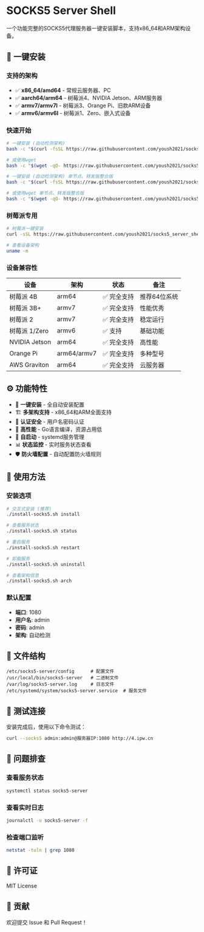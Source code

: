 # SOCKS5 Server Shell

一个功能完整的SOCKS5代理服务器一键安装脚本，支持x86_64和ARM架构设备。

## 🚀 一键安装

### 支持的架构
- ✅ **x86_64/amd64** - 常规云服务器、PC
- ✅ **aarch64/arm64** - 树莓派4、NVIDIA Jetson、ARM服务器  
- ✅ **armv7/armv7l** - 树莓派3、Orange Pi、旧款ARM设备
- ✅ **armv6/armv6l** - 树莓派1、Zero、嵌入式设备

### 快速开始

```bash
# 一键安装 (自动检测架构)
bash -c "$(curl -fsSL https://raw.githubusercontent.com/yoush2021/socks5_server_shell/main/install-socks5.sh)"

# 或使用wget
bash -c "$(wget -qO- https://raw.githubusercontent.com/yoush2021/socks5_server_shell/main/install-socks5.sh)"
```
```bash
# 一键安装 (自动检测架构) 单节点、转发版整合版
bash -c "$(curl -fsSL https://raw.githubusercontent.com/yoush2021/socks5_server_shell/main/install-socks5NF.sh)"

# 或使用wget 单节点、转发版整合版
bash -c "$(wget -qO- https://raw.githubusercontent.com/yoush2021/socks5_server_shell/main/install-socks5NF.sh)"
```

### 树莓派专用

```bash
# 树莓派一键安装
curl -sSL https://raw.githubusercontent.com/yoush2021/socks5_server_shell/main/install-socks5.sh | bash

# 查看设备架构
uname -m
```

### 设备兼容性

| 设备 | 架构 | 状态 | 备注 |
|------|------|------|------|
| 树莓派 4B | arm64 | ✅ 完全支持 | 推荐64位系统 |
| 树莓派 3B+ | armv7 | ✅ 完全支持 | 性能优秀 |
| 树莓派 2 | armv7 | ✅ 完全支持 | 稳定运行 |
| 树莓派 1/Zero | armv6 | ✅ 支持 | 基础功能 |
| NVIDIA Jetson | arm64 | ✅ 完全支持 | 高性能 |
| Orange Pi | arm64/armv7 | ✅ 完全支持 | 多种型号 |
| AWS Graviton | arm64 | ✅ 完全支持 | 云服务器 |

## ⚙️ 功能特性

- 🔧 **一键安装** - 全自动安装配置
- 🏗️ **多架构支持** - x86_64和ARM全面支持  
- 🔐 **认证安全** - 用户名密码认证
- 🚀 **高性能** - Go语言编译，资源占用低
- 🔄 **自启动** - systemd服务管理
- 📊 **状态监控** - 实时服务状态查看
- 🛡️ **防火墙配置** - 自动配置防火墙规则

## 🎯 使用方法

### 安装选项

```bash
# 交互式安装 (推荐)
./install-socks5.sh install

# 查看服务状态
./install-socks5.sh status

# 重启服务
./install-socks5.sh restart

# 卸载服务
./install-socks5.sh uninstall

# 查看架构信息
./install-socks5.sh arch
```

### 默认配置

- **端口**: 1080
- **用户名**: admin  
- **密码**: admin
- **架构**: 自动检测

## 📁 文件结构

```
/etc/socks5-server/config      # 配置文件
/usr/local/bin/socks5-server   # 二进制文件
/var/log/socks5-server.log     # 日志文件
/etc/systemd/system/socks5-server.service  # 服务文件
```

## 🔧 测试连接

安装完成后，使用以下命令测试：

```bash
curl --socks5 admin:admin@服务器IP:1080 http://4.ipw.cn
```

## 🐛 问题排查

### 查看服务状态
```bash
systemctl status socks5-server
```

### 查看实时日志
```bash  
journalctl -u socks5-server -f
```

### 检查端口监听
```bash
netstat -tuln | grep 1080
```

## 📄 许可证

MIT License

## 🤝 贡献

欢迎提交 Issue 和 Pull Request！
